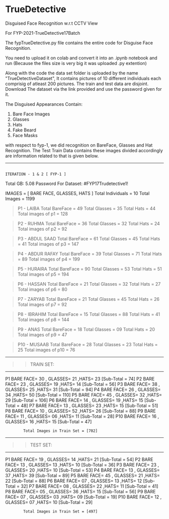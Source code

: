 # TrueDetective
Disguised Face Recognition w.r.t CCTV View


For FYP-2021-TrueDetective17Batch

The fypTrueDetective.py file contains the entire code for Disguise Face Recognition.

You need to upload it on colab and convert it into an .ipynb notebook and run (Because the files size is very big it was uploaded .py extention)

Along with the code the data set folder is uploaded by the name "TrueDetectiveDataset", It contains pictures of 10 different individuals each comprisig of atleast 200 pictures.
The train and test data are disjoint. Download The dataset via the link provided and use the password given for it.

The Disguised Appearances Contain:
1) Bare Face Images
2) Glasses
3) Hats
4) Fake Beard
5) Face Masks

with respect to fyp-1, we did recognition on BareFace, Glasses and Hat Recognition. The Test Train Data contains these images divided accordingly are information related to that is given below.


*******************************************************************************************************************************************************************************
							                                                    ITERATION - 1 & 2 [ FYP-1 ]

Total GB: 5.08
Password For Dataset: #FYP17Trudetective1!

IMAGES = [ BARE FACE, GLASSES, HATS ]
Total Individuals = 10
Total Images = 1199 

> P1 - LAIBA
	Total BareFace = 49
	Total Glasses = 35
	Total Hats = 44
	Total images of p1 = 128

> P2 - RUHMA
	Total BareFace = 36
	Total Glasses = 32
	Total Hats = 24
	Total images of p2 = 92

> P3 - ABDUL SAAD
	Total BareFace = 61
	Total Glasses = 45
	Total Hats = 41
	Total images of p3 = 147

> P4 - ABDUR RAFAY
	Total BareFace = 39
	Total Glasses = 71
	Total Hats = 89
	Total images of p4 = 199

> P5 - HURAIRA
	Total BareFace = 90
	Total Glasses = 53
	Total Hats = 51
	Total images of p5 = 194

> P6 - HASSAN
	Total BareFace = 21
	Total Glasses = 32
	Total Hats = 27
	Total images of p6 = 80

> P7 - ZARYAB
	Total BareFace = 21
	Total Glasses = 45
	Total Hats = 26
	Total images of p7 = 92

> P8 - IBRAHIM
	Total BareFace = 15
	Total Glasses = 88
	Total Hats = 41
	Total images of p8 = 144

> P9 - ANAS
	Total BareFace = 18
	Total Glasses = 09
	Total Hats = 20
	Total images of p9 = 47

> P10 - MUSAAB
	Total BareFace = 28
	Total Glasses = 23
	Total Hats = 25
	Total images of p10 = 76

--------------
>> TRAIN SET:
--------------
P1
BARE FACE= 30  , GLASSES= 21   ,HATS= 23   [Sub-Total =  74]
P2
BARE FACE= 23  , GLASSES= 19   ,HATS= 14   [Sub-Total =  56]
P3
BARE FACE= 38  , GLASSES= 25   ,HATS= 31   [Sub-Total =  94]
P4
BARE FACE= 26  , GLASSES= 34   ,HATS= 50   [Sub-Total =  110]
P5
BARE FACE= 45   , GLASSES= 32   ,HATS= 29  [Sub-Total =  106]
P6
BARE FACE= 14   , GLASSES= 19   ,HATS= 15  [Sub-Total =  48]
P7
BARE FACE= 13   , GLASSES= 23   ,HATS= 15  [Sub-Total =  51]
P8
BARE FACE= 10   , GLASSES= 52   ,HATS= 26  [Sub-Total =  88]
P9
BARE FACE= 11   , GLASSES= 06   ,HATS= 11  [Sub-Total =  28]
P10
BARE FACE= 16   , GLASSES= 16   ,HATS= 15  [Sub-Total =  47]

			Total Images in Train Set = [702]

--------------
>> TEST SET:
--------------

P1
BARE FACE= 19  , GLASSES= 14   ,HATS= 21     [Sub-Total = 54]
P2
BARE FACE= 13  , GLASSES= 13   ,HATS= 10     [Sub-Total = 36]
P3
BARE FACE= 23  , GLASSES= 20   ,HATS= 10     [Sub-Total = 53]
P4
BARE FACE= 13  , GLASSES= 37   ,HATS= 39     [Sub-Total = 89]
P5
BARE FACE= 45  , GLASSES= 21   ,HATS= 22     [Sub-Total = 88]
P6
BARE FACE= 07  , GLASSES= 13   ,HATS= 12     [Sub-Total = 32]
P7
BARE FACE= 08  , GLASSES= 22   ,HATS= 11     [Sub-Total = 41]
P8
BARE FACE= 05  , GLASSES= 36   ,HATS= 15     [Sub-Total = 56]
P9
BARE FACE= 07  , GLASSES= 03  ,HATS= 09      [Sub-Total = 19]
P10
BARE FACE= 12  , GLASSES= 07  ,HATS= 10      [Sub-Total = 29]

			Total Images in Train Set = [497]





